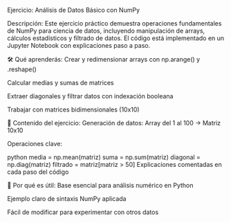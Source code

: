 Ejercicio: Análisis de Datos Básico con NumPy

Descripción:
Este ejercicio práctico demuestra operaciones fundamentales de NumPy para ciencia de datos, incluyendo manipulación de arrays, cálculos estadísticos y filtrado de datos. El código está implementado en un Jupyter Notebook con explicaciones paso a paso.

🛠️ Qué aprenderás:
Crear y redimensionar arrays con np.arange() y .reshape()

Calcular medias y sumas de matrices

Extraer diagonales y filtrar datos con indexación booleana

Trabajar con matrices bidimensionales (10x10)

📝 Contenido del ejercicio:
Generación de datos: Array del 1 al 100 → Matriz 10x10

Operaciones clave:

python
media = np.mean(matriz)
suma = np.sum(matriz)
diagonal = np.diag(matriz)
filtrado = matriz[matriz > 50]
Explicaciones comentadas en cada paso del código

🌟 Por qué es útil:
Base esencial para análisis numérico en Python

Ejemplo claro de sintaxis NumPy aplicada

Fácil de modificar para experimentar con otros datos
